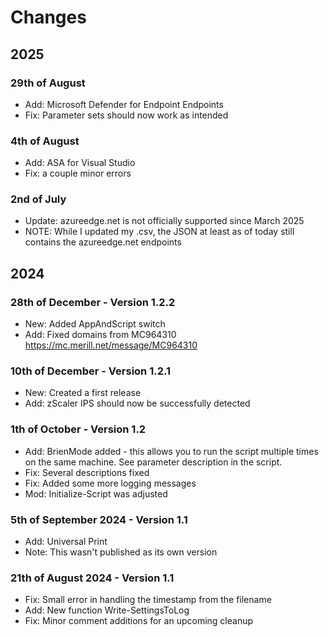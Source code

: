 # Changes

## 2025

### 29th of August

- Add: Microsoft Defender for Endpoint Endpoints
- Fix: Parameter sets should now work as intended

### 4th of August

- Add: ASA for Visual Studio
- Fix: a couple minor errors

### 2nd of July

- Update: azureedge.net is not officially supported since March 2025
- NOTE: While I updated my .csv, the JSON at least as of today still contains the azureedge.net endpoints

## 2024

### 28th of December - Version 1.2.2

- New: Added AppAndScript switch
- Add: Fixed domains from MC964310 <https://mc.merill.net/message/MC964310>

### 10th of December - Version 1.2.1

- New: Created a first release
- Add: zScaler IPS should now be successfully detected

### 1th of October - Version 1.2

- Add: BrienMode added - this allows you to run the script multiple times on the same machine. See parameter description in the script.
- Fix: Several descriptions fixed
- Fix: Added some more logging messages
- Mod: Initialize-Script was adjusted

### 5th of September 2024 - Version 1.1

- Add: Universal Print
- Note: This wasn't published as its own version

### 21th of August 2024 - Version 1.1

- Fix: Small error in handling the timestamp from the filename
- Add: New function Write-SettingsToLog
- Fix: Minor comment additions for an upcoming cleanup
